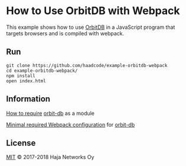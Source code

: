 # How to Use OrbitDB with Webpack

This example shows how to use [OrbitDB](https://github.com/orbitdb/orbit-db) in a JavaScript program that targets browsers and is compiled with webpack.

## Run

```
git clone https://github.com/haadcode/example-orbitdb-webpack
cd example-orbitdb-webpack/
npm install
open index.html
```

## Information

[How to require](https://github.com/haadcode/example-orbitdb-webpack/blob/master/src/index.js) [orbit-db](https://www.npmjs.com/package/orbit-db) as a module

[Minimal required Webpack configuration](https://github.com/haadcode/example-orbitdb-webpack/blob/master/webpack.config.js) for [orbit-db](https://www.npmjs.com/package/orbit-db)

## License

[MIT](LICENSE) © 2017-2018 Haja Networks Oy
